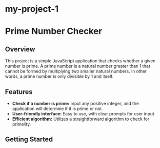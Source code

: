 # my-project-1
# Prime Number Checker

## Overview
This project is a simple JavaScript application that checks whether a given number is prime. A prime number is a natural number greater than 1 that cannot be formed by multiplying two smaller natural numbers. In other words, a prime number is only divisible by 1 and itself.

## Features
- **Check if a number is prime:** Input any positive integer, and the application will determine if it is prime or not.
- **User-friendly interface:** Easy to use, with clear prompts for user input.
- **Efficient algorithm:** Utilizes a straightforward algorithm to check for primality.

## Getting Started

